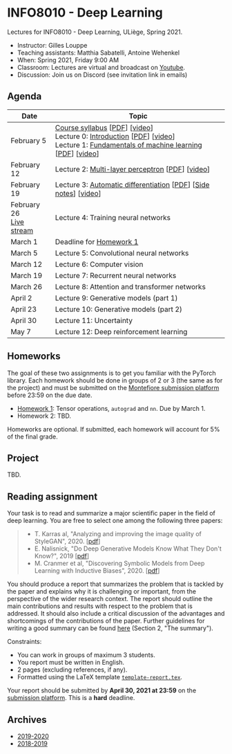 # INFO8010 - Deep Learning

Lectures for INFO8010 - Deep Learning, ULiège, Spring 2021.

- Instructor: Gilles Louppe 
- Teaching assistants: Matthia Sabatelli, Antoine Wehenkel
- When: Spring 2021, Friday 9:00 AM
- Classroom: Lectures are virtual and broadcast on [Youtube](https://www.youtube.com/channel/UCJWL9RHD2nZa85lK-k0v8lA).
- Discussion: Join us on Discord (see invitation link in emails)

## Agenda

| Date | Topic |
| --- | --- |
| February 5 | [Course syllabus](https://glouppe.github.io/info8010-deep-learning/?p=course-syllabus.md) [[PDF](https://glouppe.github.io/info8010-deep-learning/pdf/course-syllabus.pdf)] [[video](https://www.youtube.com/watch?v=51UOdB199Nk)]<br>Lecture 0: [Introduction](https://glouppe.github.io/info8010-deep-learning/?p=lecture0.md) [[PDF](https://glouppe.github.io/info8010-deep-learning/pdf/lec0.pdf)] [[video](https://www.youtube.com/watch?v=-Ee-Z311a3k)]<br>Lecture 1: [Fundamentals of machine learning](https://glouppe.github.io/info8010-deep-learning/?p=lecture1.md) [[PDF](https://glouppe.github.io/info8010-deep-learning/pdf/lec1.pdf)] [[video](https://www.youtube.com/watch?v=GwpG0sHPklE)] |
| February 12 | Lecture 2: [Multi-layer perceptron](https://glouppe.github.io/info8010-deep-learning/?p=lecture2.md) [[PDF](https://glouppe.github.io/info8010-deep-learning/pdf/lec2.pdf)] [[video](https://www.youtube.com/watch?v=OF6AkE9Fnjc)] |
| February 19 | Lecture 3: [Automatic differentiation](https://glouppe.github.io/info8010-deep-learning/?p=lecture3.md) [[PDF](https://glouppe.github.io/info8010-deep-learning/pdf/lec3.pdf)] [[Side notes](https://glouppe.github.io/info8010-deep-learning/pdf/lec3-sidenotes.pdf)] [[video](https://youtu.be/fD047xXpSfI)] |
| February 26<br>[Live stream](https://youtu.be/1Sfr2cwTTOs) | Lecture 4: Training neural networks |
| March 1 | Deadline for [Homework 1](https://github.com/glouppe/info8010-deep-learning/raw/master/homeworks/homework1.zip) |
| March 5 | Lecture 5: Convolutional neural networks |
| March 12 | Lecture 6: Computer vision |
| March 19 | Lecture 7: Recurrent neural networks |
| March 26 | Lecture 8: Attention and transformer networks |
| April 2 | Lecture 9: Generative models (part 1) |
| April 23 | Lecture 10: Generative models (part 2) |
| April 30 | Lecture 11: Uncertainty |
| May 7 | Lecture 12: Deep reinforcement learning | 

## Homeworks

The goal of these two assignments is to get you familiar with the PyTorch library.
Each homework should be done in groups of 2 or 3 (the same as for the project) and must be submitted on the [Montefiore submission platform](https://submit.montefiore.ulg.ac.be/) before 23:59 on the due date.

- [Homework 1](https://github.com/glouppe/info8010-deep-learning/raw/master/homeworks/homework1.zip): Tensor operations, `autograd` and `nn`. Due by March 1.
- Homework 2: TBD.

Homeworks are optional. If submitted, each homework will account for 5% of the final grade.

## Project

TBD.

## Reading assignment

Your task is to read and summarize a major scientific paper in the field of deep learning. You are free to select one among the following three papers:

> - T. Karras al, "Analyzing and improving the image quality of StyleGAN", 2020. [[pdf](https://openaccess.thecvf.com/content_CVPR_2020/papers/Karras_Analyzing_and_Improving_the_Image_Quality_of_StyleGAN_CVPR_2020_paper.pdf)]
> - E. Nalisnick, "Do Deep Generative Models Know What They Don't Know?", 2019 [[pdf](https://arxiv.org/pdf/1810.09136)]
> - M. Cranmer et al, "Discovering Symbolic Models from Deep Learning with Inductive Biases", 2020. [[pdf](https://arxiv.org/pdf/2006.11287.pdf)]
 
You should produce a report that summarizes the problem that is tackled by the paper and explains why it is challenging or important, from the perspective of the wider research context. The report should outline the main contributions and results with respect to the problem that is addressed. It should also include a critical discussion of the advantages and shortcomings of the contributions of the paper.
Further guidelines for writing a good summary can be found [here](https://web.stanford.edu/class/cs224n/project/project-proposal-instructions.pdf) (Section 2, "The summary").

Constraints:
- You can work in groups of maximum 3 students.
- You report must be written in English.
- 2 pages (excluding references, if any).
- Formatted using the LaTeX template [`template-report.tex`](https://glouppe.github.io/info8010-deep-learning/template-report.tex).

Your report should be submitted  by **April 30, 2021 at 23:59** on the [submission platform](https://submit.montefiore.ulg.ac.be/). This is a **hard** deadline.

## Archives

- [2019-2020](https://github.com/glouppe/info8010-deep-learning/tree/v3-info8010-2020)
- [2018-2019](https://github.com/glouppe/info8010-deep-learning/tree/v2-info8010-2019)
